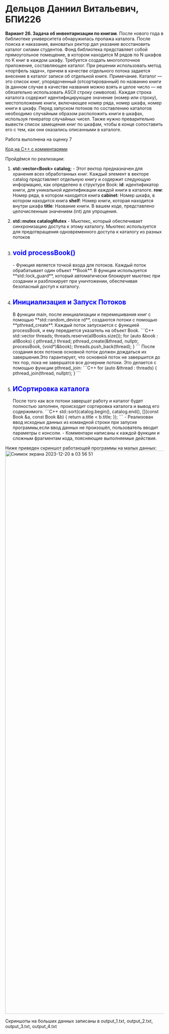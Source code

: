 # Дельцов Даниил Витальевич, БПИ226

**Вариант 26. Задача об инвентаризации по книгам**. После нового года в библиотеке университета обнаружилась пропажа каталога. После поиска и наказания, виноватых ректор дал указание восстановить каталог силами студентов. Фонд библиотека представляет собой прямоугольное помещение, в котором находится M рядов по N шкафов по K книг в каждом шкафу. Требуется создать многопоточное приложение, составляющее каталог. При решении использовать метод «портфель задач», причем в качестве отдельного потока задается внесение в каталог записи об отдельной книге.
Примечание. Каталог — это список книг, упорядоченный (отсортированный) по названию книги (в данном случае в качестве названия можно взять и целое число — не обязательно использовать ASCII строку символов). Каждая строка каталога содержит идентифицирующее значение (номер или строку), местоположение книги, включающее номер ряда, номер шкафа, номер книги в шкафу. Перед запуском потоков по составлению каталогов необходимо случайным образом расположить книги в шкафах, используя генератор случайных чисел. Также нужно преварительно вывести список замещения книг по шкафам, чтобы в конце сопоставить его с тем, как они оказались описанными в каталоге.

Работа выполнена на оценку 7

[Код на C++ с комментарями](https://github.com/danikd1/IndividualHomework_4_ABC)

Пройдёмся по реализации: 
1) **std::vector&lt;Book&gt; catalog;** - Этот вектор предназначен для хранения всех обработанных книг. Каждый элемент в векторе catalog представляет отдельную книгу и содержит следующую информацию, как определено в структуре Book:
**id**: идентификатор книги, для уникальной идентификации каждой книги в каталоге.
**row**: Номер ряда, в котором находится книга
**cabinet**: Номер шкафа, в котором находится книга
**shelf**: Номер книги, которая находится внутри шкафа
**title**: Название книги. В вашем коде, представлено целочисленным значением (int) для упрощения.

2) **std::mutex catalogMutex** -  Мьютекс, который обеспечивает синхронизацию доступа к этому каталогу. Мьютекс используется для предотвращения одновременного доступа к каталогу из разных потоков

3) <h2 style="color: blue;"><b>void processBook()</b></h2> - Функция является точкой входа для потоков. Каждый поток обрабатывает один объект **Book**. В функции используется **std::lock_guard**, который автоматически блокирует мьютекс при создании и разблокирует при уничтожении, обеспечивая безопасный доступ к каталогу.

4) <h2 style="color: blue;"><b>Инициализация и Запуск Потоков</b></h2>
   В функции main, после инициализации и перемешивания книг с помощью **std::random_device rd**, создаются потоки с помощью **pthread_create**. Каждый поток запускается с функцией processBook, и ему передается указатель на объект Book.
   ```C++
   std::vector<pthread_t> threads;
    threads.reserve(allBooks.size());
    for (auto &book : allBooks) {
    pthread_t thread;
    pthread_create(&thread, nullptr, processBook, (void*)&book);
    threads.push_back(thread);
    }
   ```
   После создания всех потоков основной поток должен дождаться их завершения.Это гарантирует, что основной поток не завершится до тех пор, пока не завершатся все дочерние потоки. Это делается с помощью функции pthread_join:
   ```C++
   for (auto &thread : threads) {
    pthread_join(thread, nullptr);
    }
    ```
5) <h2 style="color: blue;"><b>ИСортировка каталога</b></h2>
   После того как все потоки завершат работу и каталог будет полностью заполнен, происходит сортировка каталога и вывод его содержимого.
   ```C++
   std::sort(catalog.begin(), catalog.end(), [](const Book &a, const Book &b) {
        return a.title < b.title;
    });
   ```
   - Реализован ввод исходных данных из командной строки при запуске программы,если ввод данных не произошёл, пользователь вводит параметры с консоли.
   - Комментари написаны к каждой функции и сложным фрагментам кода, поясняющие выполняемые действия.

Ниже приведен скриншот работающей программы на малых данных:
<img width="1792" alt="Снимок экрана 2023-12-20 в 03 56 51" src="https://github.com/danikd1/IndividualHomework_4_ABC/assets/36849026/37393cce-ffaf-407d-9b66-4dee6ab49272">

Cкриншоты на больших данных записаны в output_1.txt, output_2.txt, output_3.txt, output_4.txt




   
